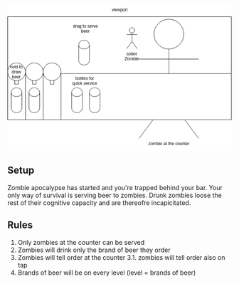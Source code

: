 <img src="drunbies.png" />

Setup
-------------------
Zombie apocalypse has started and you're trapped behind your bar. Your only way of survival is serving beer to zombies. Drunk zombies loose the rest of their cognitive capacity and are thereofre incapicitated.

Rules
-----------------
1. Only zombies at the counter can be served
2. Zombies will drink only the brand of beer they order
3. Zombies will tell order at the counter
3.1. zombies will tell order also on tap
4. Brands of beer will be on every level (level = brands of beer)

